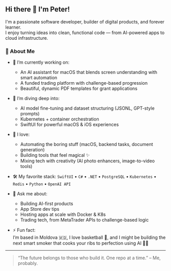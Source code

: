 ## Hi there 👋 I'm Peter!

I'm a passionate software developer, builder of digital products, and forever learner.  
I enjoy turning ideas into clean, functional code — from AI-powered apps to cloud infrastructure.

### 🚀 About Me

- 🔭 I’m currently working on:  
  - An AI assistant for macOS that blends screen understanding with smart automation  
  - A funded trading platform with challenge-based progression  
  - Beautiful, dynamic PDF templates for grant applications

- 🌱 I’m diving deep into:
  - AI model fine-tuning and dataset structuring (JSONL, GPT-style prompts)
  - Kubernetes + container orchestration
  - SwiftUI for powerful macOS & iOS experiences

- 🧠 I love:
  - Automating the boring stuff (macOS, backend tasks, document generation)
  - Building tools that feel magical ✨
  - Mixing tech with creativity (AI photo enhancers, image-to-video tools)

- 🛠 My favorite stack:
  `SwiftUI` • `C#` • `.NET` • `PostgreSQL` • `Kubernetes` • `Redis` • `Python` • `OpenAI API`

- 💬 Ask me about:
  - Building AI-first products
  - App Store dev tips
  - Hosting apps at scale with Docker & K8s
  - Trading tech, from MetaTrader APIs to challenge-based logic

- ⚡ Fun fact:  
  I’m based in Moldova 🇲🇩, I love basketball 🏀, and I might be building the next smart smoker that cooks your ribs to perfection using AI 🍖🔥

---

> “The future belongs to those who build it. One repo at a time.” – Me, probably.
